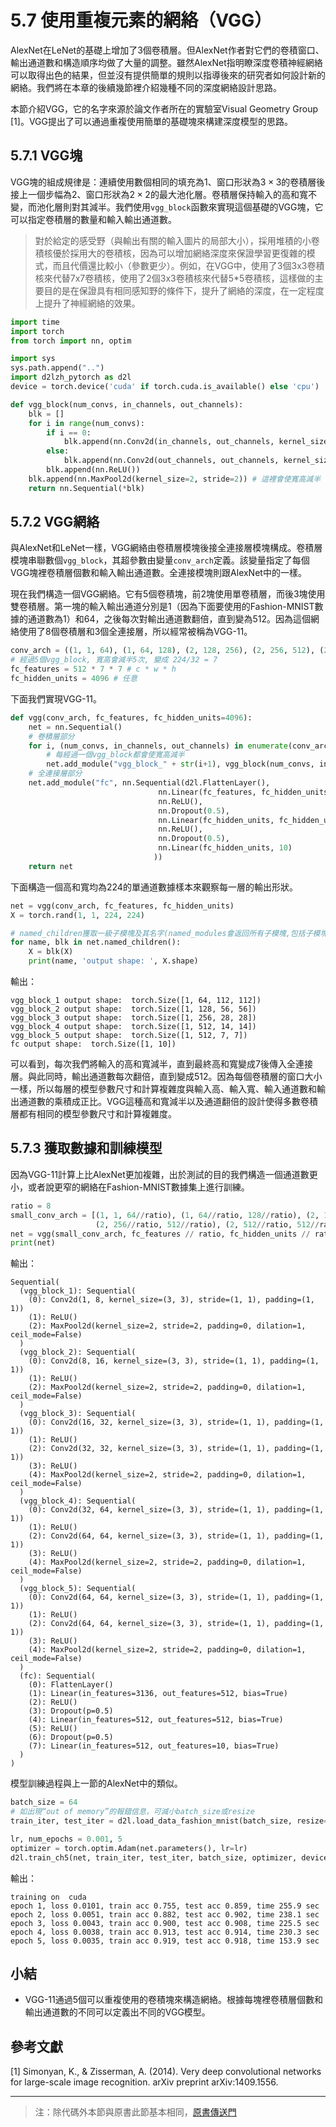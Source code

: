 # 5.7 使用重複元素的網絡（VGG）

AlexNet在LeNet的基礎上增加了3個卷積層。但AlexNet作者對它們的卷積窗口、輸出通道數和構造順序均做了大量的調整。雖然AlexNet指明瞭深度卷積神經網絡可以取得出色的結果，但並沒有提供簡單的規則以指導後來的研究者如何設計新的網絡。我們將在本章的後續幾節裡介紹幾種不同的深度網絡設計思路。

本節介紹VGG，它的名字來源於論文作者所在的實驗室Visual Geometry Group [1]。VGG提出了可以通過重複使用簡單的基礎塊來構建深度模型的思路。

## 5.7.1 VGG塊

VGG塊的組成規律是：連續使用數個相同的填充為1、窗口形狀為$3\times 3$的卷積層後接上一個步幅為2、窗口形狀為$2\times 2$的最大池化層。卷積層保持輸入的高和寬不變，而池化層則對其減半。我們使用`vgg_block`函數來實現這個基礎的VGG塊，它可以指定卷積層的數量和輸入輸出通道數。

> 對於給定的感受野（與輸出有關的輸入圖片的局部大小），採用堆積的小卷積核優於採用大的卷積核，因為可以增加網絡深度來保證學習更復雜的模式，而且代價還比較小（參數更少）。例如，在VGG中，使用了3個3x3卷積核來代替7x7卷積核，使用了2個3x3卷積核來代替5*5卷積核，這樣做的主要目的是在保證具有相同感知野的條件下，提升了網絡的深度，在一定程度上提升了神經網絡的效果。

``` python
import time
import torch
from torch import nn, optim

import sys
sys.path.append("..") 
import d2lzh_pytorch as d2l
device = torch.device('cuda' if torch.cuda.is_available() else 'cpu')

def vgg_block(num_convs, in_channels, out_channels):
    blk = []
    for i in range(num_convs):
        if i == 0:
            blk.append(nn.Conv2d(in_channels, out_channels, kernel_size=3, padding=1))
        else:
            blk.append(nn.Conv2d(out_channels, out_channels, kernel_size=3, padding=1))
        blk.append(nn.ReLU())
    blk.append(nn.MaxPool2d(kernel_size=2, stride=2)) # 這裡會使寬高減半
    return nn.Sequential(*blk)
```

## 5.7.2 VGG網絡

與AlexNet和LeNet一樣，VGG網絡由卷積層模塊後接全連接層模塊構成。卷積層模塊串聯數個`vgg_block`，其超參數由變量`conv_arch`定義。該變量指定了每個VGG塊裡卷積層個數和輸入輸出通道數。全連接模塊則跟AlexNet中的一樣。

現在我們構造一個VGG網絡。它有5個卷積塊，前2塊使用單卷積層，而後3塊使用雙卷積層。第一塊的輸入輸出通道分別是1（因為下面要使用的Fashion-MNIST數據的通道數為1）和64，之後每次對輸出通道數翻倍，直到變為512。因為這個網絡使用了8個卷積層和3個全連接層，所以經常被稱為VGG-11。

``` python
conv_arch = ((1, 1, 64), (1, 64, 128), (2, 128, 256), (2, 256, 512), (2, 512, 512))
# 經過5個vgg_block, 寬高會減半5次, 變成 224/32 = 7
fc_features = 512 * 7 * 7 # c * w * h
fc_hidden_units = 4096 # 任意
```

下面我們實現VGG-11。

``` python
def vgg(conv_arch, fc_features, fc_hidden_units=4096):
    net = nn.Sequential()
    # 卷積層部分
    for i, (num_convs, in_channels, out_channels) in enumerate(conv_arch):
        # 每經過一個vgg_block都會使寬高減半
        net.add_module("vgg_block_" + str(i+1), vgg_block(num_convs, in_channels, out_channels))
    # 全連接層部分
    net.add_module("fc", nn.Sequential(d2l.FlattenLayer(),
                                 nn.Linear(fc_features, fc_hidden_units),
                                 nn.ReLU(),
                                 nn.Dropout(0.5),
                                 nn.Linear(fc_hidden_units, fc_hidden_units),
                                 nn.ReLU(),
                                 nn.Dropout(0.5),
                                 nn.Linear(fc_hidden_units, 10)
                                ))
    return net
```

下面構造一個高和寬均為224的單通道數據樣本來觀察每一層的輸出形狀。

``` python
net = vgg(conv_arch, fc_features, fc_hidden_units)
X = torch.rand(1, 1, 224, 224)

# named_children獲取一級子模塊及其名字(named_modules會返回所有子模塊,包括子模塊的子模塊)
for name, blk in net.named_children(): 
    X = blk(X)
    print(name, 'output shape: ', X.shape)
```
輸出：
```
vgg_block_1 output shape:  torch.Size([1, 64, 112, 112])
vgg_block_2 output shape:  torch.Size([1, 128, 56, 56])
vgg_block_3 output shape:  torch.Size([1, 256, 28, 28])
vgg_block_4 output shape:  torch.Size([1, 512, 14, 14])
vgg_block_5 output shape:  torch.Size([1, 512, 7, 7])
fc output shape:  torch.Size([1, 10])
```

可以看到，每次我們將輸入的高和寬減半，直到最終高和寬變成7後傳入全連接層。與此同時，輸出通道數每次翻倍，直到變成512。因為每個卷積層的窗口大小一樣，所以每層的模型參數尺寸和計算複雜度與輸入高、輸入寬、輸入通道數和輸出通道數的乘積成正比。VGG這種高和寬減半以及通道翻倍的設計使得多數卷積層都有相同的模型參數尺寸和計算複雜度。

## 5.7.3 獲取數據和訓練模型

因為VGG-11計算上比AlexNet更加複雜，出於測試的目的我們構造一個通道數更小，或者說更窄的網絡在Fashion-MNIST數據集上進行訓練。

``` python
ratio = 8
small_conv_arch = [(1, 1, 64//ratio), (1, 64//ratio, 128//ratio), (2, 128//ratio, 256//ratio), 
                   (2, 256//ratio, 512//ratio), (2, 512//ratio, 512//ratio)]
net = vgg(small_conv_arch, fc_features // ratio, fc_hidden_units // ratio)
print(net)
```
輸出：
```
Sequential(
  (vgg_block_1): Sequential(
    (0): Conv2d(1, 8, kernel_size=(3, 3), stride=(1, 1), padding=(1, 1))
    (1): ReLU()
    (2): MaxPool2d(kernel_size=2, stride=2, padding=0, dilation=1, ceil_mode=False)
  )
  (vgg_block_2): Sequential(
    (0): Conv2d(8, 16, kernel_size=(3, 3), stride=(1, 1), padding=(1, 1))
    (1): ReLU()
    (2): MaxPool2d(kernel_size=2, stride=2, padding=0, dilation=1, ceil_mode=False)
  )
  (vgg_block_3): Sequential(
    (0): Conv2d(16, 32, kernel_size=(3, 3), stride=(1, 1), padding=(1, 1))
    (1): ReLU()
    (2): Conv2d(32, 32, kernel_size=(3, 3), stride=(1, 1), padding=(1, 1))
    (3): ReLU()
    (4): MaxPool2d(kernel_size=2, stride=2, padding=0, dilation=1, ceil_mode=False)
  )
  (vgg_block_4): Sequential(
    (0): Conv2d(32, 64, kernel_size=(3, 3), stride=(1, 1), padding=(1, 1))
    (1): ReLU()
    (2): Conv2d(64, 64, kernel_size=(3, 3), stride=(1, 1), padding=(1, 1))
    (3): ReLU()
    (4): MaxPool2d(kernel_size=2, stride=2, padding=0, dilation=1, ceil_mode=False)
  )
  (vgg_block_5): Sequential(
    (0): Conv2d(64, 64, kernel_size=(3, 3), stride=(1, 1), padding=(1, 1))
    (1): ReLU()
    (2): Conv2d(64, 64, kernel_size=(3, 3), stride=(1, 1), padding=(1, 1))
    (3): ReLU()
    (4): MaxPool2d(kernel_size=2, stride=2, padding=0, dilation=1, ceil_mode=False)
  )
  (fc): Sequential(
    (0): FlattenLayer()
    (1): Linear(in_features=3136, out_features=512, bias=True)
    (2): ReLU()
    (3): Dropout(p=0.5)
    (4): Linear(in_features=512, out_features=512, bias=True)
    (5): ReLU()
    (6): Dropout(p=0.5)
    (7): Linear(in_features=512, out_features=10, bias=True)
  )
)
```

模型訓練過程與上一節的AlexNet中的類似。

``` python
batch_size = 64
# 如出現“out of memory”的報錯信息，可減小batch_size或resize
train_iter, test_iter = d2l.load_data_fashion_mnist(batch_size, resize=224)

lr, num_epochs = 0.001, 5
optimizer = torch.optim.Adam(net.parameters(), lr=lr)
d2l.train_ch5(net, train_iter, test_iter, batch_size, optimizer, device, num_epochs)
```
輸出：
```
training on  cuda
epoch 1, loss 0.0101, train acc 0.755, test acc 0.859, time 255.9 sec
epoch 2, loss 0.0051, train acc 0.882, test acc 0.902, time 238.1 sec
epoch 3, loss 0.0043, train acc 0.900, test acc 0.908, time 225.5 sec
epoch 4, loss 0.0038, train acc 0.913, test acc 0.914, time 230.3 sec
epoch 5, loss 0.0035, train acc 0.919, test acc 0.918, time 153.9 sec
```

## 小結

* VGG-11通過5個可以重複使用的卷積塊來構造網絡。根據每塊裡卷積層個數和輸出通道數的不同可以定義出不同的VGG模型。



## 參考文獻

[1] Simonyan, K., & Zisserman, A. (2014). Very deep convolutional networks for large-scale image recognition. arXiv preprint arXiv:1409.1556.


-----------
> 注：除代碼外本節與原書此節基本相同，[原書傳送門](https://zh.d2l.ai/chapter_convolutional-neural-networks/vgg.html)

